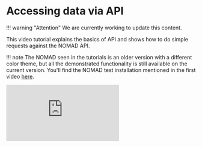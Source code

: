 # Accessing data via API

!!! warning "Attention"
    We are currently working to update this content.

This video tutorial explains the basics of API and shows how to do simple requests
against the NOMAD API.

!!! note
    The NOMAD seen in the tutorials is an older version with a different color theme,
    but all the demonstrated functionality is still available on the current version.
    You'll find the NOMAD test installation mentioned in the first video
    [here](https://nomad-lab.eu/prod/v1/test/gui/search/entries).

<div class="youtube">
<iframe src="https://www.youtube-nocookie.com/embed/G1frBCrxC0g" title="YouTube video player" frameborder="0" allow="accelerometer; autoplay; clipboard-write; encrypted-media; gyroscope; picture-in-picture" allowfullscreen></iframe>
</div>
